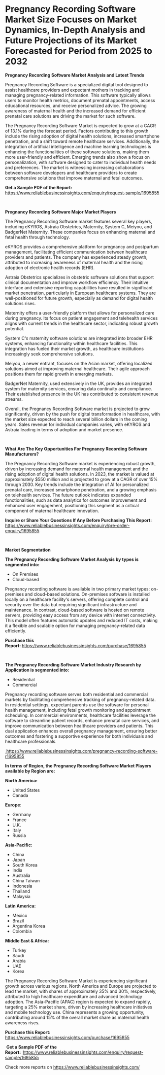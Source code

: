 <p><h1>Pregnancy Recording Software Market Size Focuses on Market Dynamics, In-Depth Analysis and Future Projections of its Market Forecasted for Period from 2025 to 2032</h1></p><p><strong>Pregnancy Recording Software Market Analysis and Latest Trends</strong></p>
<p><p>Pregnancy Recording Software is a specialized digital tool designed to assist healthcare providers and expectant mothers in tracking and managing pregnancy-related information. This software typically allows users to monitor health metrics, document prenatal appointments, access educational resources, and receive personalized advice. The growing awareness of maternal health and the increased demand for efficient prenatal care solutions are driving the market for such software.</p><p>The Pregnancy Recording Software Market is expected to grow at a CAGR of 13.1% during the forecast period. Factors contributing to this growth include the rising adoption of digital health solutions, increased smartphone penetration, and a shift toward remote healthcare services. Additionally, the integration of artificial intelligence and machine learning technologies is enhancing the functionalities of these software solutions, making them more user-friendly and efficient. Emerging trends also show a focus on personalization, with software designed to cater to individual health needs and preferences. The market is witnessing increasing collaborations between software developers and healthcare providers to create comprehensive solutions that improve maternal and fetal outcomes.</p></p>
<p><strong>Get a Sample PDF of the Report:&nbsp;</strong> <a href="https://www.reliablebusinessinsights.com/enquiry/request-sample/1695855?utm_campaign=2301&utm_medium=2&utm_source=Github&utm_content=ia&utm_term=27032025&utm_id=pregnancy-recording-software">https://www.reliablebusinessinsights.com/enquiry/request-sample/1695855</a></p>
<p>&nbsp;</p>
<p><strong>Pregnancy Recording Software Major Market Players</strong></p>
<p><p>The Pregnancy Recording Software market features several key players, including eKYROS, Astraia Obstetrics, Maternity, System C, Meiyou, and BadgerNet Maternity. These companies focus on enhancing maternal and fetal health through technology.</p><p>eKYROS provides a comprehensive platform for pregnancy and postpartum management, facilitating efficient communication between healthcare providers and patients. The company has experienced steady growth, attributed to increasing awareness of maternal health and the rising adoption of electronic health records (EHR).</p><p>Astraia Obstetrics specializes in obstetric software solutions that support clinical documentation and improve workflow efficiency. Their intuitive interface and extensive reporting capabilities have resulted in significant market penetration, particularly in European healthcare systems. They are well-positioned for future growth, especially as demand for digital health solutions rises.</p><p>Maternity offers a user-friendly platform that allows for personalized care during pregnancy. Its focus on patient engagement and telehealth services aligns with current trends in the healthcare sector, indicating robust growth potential. </p><p>System C's maternity software solutions are integrated into broader EHR systems, enhancing functionality within healthcare facilities. This integration has fueled their market growth, as healthcare institutions increasingly seek comprehensive solutions.</p><p>Meiyou, a newer entrant, focuses on the Asian market, offering localized solutions aimed at improving maternal healthcare. Their agile approach positions them for rapid growth in emerging markets.</p><p>BadgerNet Maternity, used extensively in the UK, provides an integrated system for maternity services, ensuring data continuity and compliance. Their established presence in the UK has contributed to consistent revenue streams.</p><p>Overall, the Pregnancy Recording Software market is projected to grow significantly, driven by the push for digital transformation in healthcare, with the market size expected to reach several billion dollars in the coming years. Sales revenue for individual companies varies, with eKYROS and Astraia leading in terms of adoption and market presence.</p></p>
<p>&nbsp;</p>
<p><strong>What Are The Key Opportunities For Pregnancy Recording Software Manufacturers?</strong></p>
<p><p>The Pregnancy Recording Software market is experiencing robust growth, driven by increasing demand for maternal health management and the rising adoption of digital health solutions. In 2023, the market is valued at approximately $550 million and is projected to grow at a CAGR of over 15% through 2030. Key trends include the integration of AI for personalized prenatal care, increased smartphone penetration, and a growing emphasis on telehealth services. The future outlook indicates expanded functionalities, such as data analytics for outcomes improvement and enhanced user engagement, positioning this segment as a critical component of maternal healthcare innovation.</p></p>
<p><strong>Inquire or Share Your Questions If Any Before Purchasing This Report:</strong> <a href="https://www.reliablebusinessinsights.com/enquiry/pre-order-enquiry/1695855?utm_campaign=2301&utm_medium=2&utm_source=Github&utm_content=ia&utm_term=27032025&utm_id=pregnancy-recording-software">https://www.reliablebusinessinsights.com/enquiry/pre-order-enquiry/1695855</a></p>
<p>&nbsp;</p>
<p><strong>Market Segmentation</strong></p>
<p><strong>The Pregnancy Recording Software Market Analysis by types is segmented into:</strong></p>
<p><ul><li>On Premises</li><li>Cloud-based</li></ul></p>
<p><p>Pregnancy recording software is available in two primary market types: on-premises and cloud-based solutions. On-premises software is installed locally on a healthcare facility's servers, offering complete control and security over the data but requiring significant infrastructure and maintenance. In contrast, cloud-based software is hosted on remote servers, providing easy access from any device with internet connectivity. This model often features automatic updates and reduced IT costs, making it a flexible and scalable option for managing pregnancy-related data efficiently.</p></p>
<p><strong>Purchase this Report:&nbsp;</strong><a href="https://www.reliablebusinessinsights.com/purchase/1695855?utm_campaign=2301&utm_medium=2&utm_source=Github&utm_content=ia&utm_term=27032025&utm_id=pregnancy-recording-software">https://www.reliablebusinessinsights.com/purchase/1695855</a></p>
<p>&nbsp;</p>
<p><strong>The Pregnancy Recording Software Market Industry Research by Application is segmented into:</strong></p>
<p><ul><li>Residential</li><li>Commercial</li></ul></p>
<p><p>Pregnancy recording software serves both residential and commercial markets by facilitating comprehensive tracking of pregnancy-related data. In residential settings, expectant parents use the software for personal health management, including fetal growth monitoring and appointment scheduling. In commercial environments, healthcare facilities leverage the software to streamline patient records, enhance prenatal care services, and improve communication between healthcare providers and patients. This dual application enhances overall pregnancy management, ensuring better outcomes and fostering a supportive experience for both individuals and healthcare professionals.</p></p>
<p><a href="https://www.reliablebusinessinsights.com/pregnancy-recording-software-r1695855?utm_campaign=2301&utm_medium=2&utm_source=Github&utm_content=ia&utm_term=27032025&utm_id=pregnancy-recording-software">&nbsp;https://www.reliablebusinessinsights.com/pregnancy-recording-software-r1695855</a></p>
<p><strong>In terms of Region, the Pregnancy Recording Software Market Players available by Region are:</strong></p>
<p>
    <p> <strong> North America: </strong>
        <ul>
            <li>United States</li>
            <li>Canada</li>
        </ul>
        </p> 
    <p> <strong> Europe: </strong>
        <ul>
            <li>Germany</li>
            <li>France</li>
            <li>U.K.</li>
            <li>Italy</li>
            <li>Russia</li>
        </ul>
        </p> 
    <p> <strong> Asia-Pacific: </strong>
        <ul>
            <li>China</li>
            <li>Japan</li>
            <li>South Korea</li>
            <li>India</li>
            <li>Australia</li>
            <li>China Taiwan</li>
            <li>Indonesia</li>
            <li>Thailand</li>
            <li>Malaysia</li>
        </ul>
        </p> 
    <p> <strong> Latin America: </strong>
        <ul>
            <li>Mexico</li>
            <li>Brazil</li>
            <li>Argentina Korea</li>
            <li>Colombia</li>
        </ul>
        </p> 
    <p> <strong> Middle East & Africa: </strong>
        <ul>
            <li>Turkey</li>
            <li>Saudi</li>
            <li>Arabia</li>
            <li>UAE</li>
            <li>Korea</li>
        </ul>
    </p>
    </p>
<p><p>The Pregnancy Recording Software Market is experiencing significant growth across various regions. North America and Europe are projected to lead the market, with shares of approximately 35% and 30%, respectively, attributed to high healthcare expenditure and advanced technology adoption. The Asia-Pacific (APAC) region is expected to expand rapidly, targeting a 25% market share, driven by increasing healthcare initiatives and mobile technology use. China represents a growing opportunity, contributing around 15% of the overall market share as maternal health awareness rises.</p></p>
<p><strong>Purchase this Report: </strong><a href="https://www.reliablebusinessinsights.com/purchase/1695855?utm_campaign=2301&utm_medium=2&utm_source=Github&utm_content=ia&utm_term=27032025&utm_id=pregnancy-recording-software">https://www.reliablebusinessinsights.com/purchase/1695855</a></p>
<p>&nbsp;<strong>Get a Sample PDF of the Report:&nbsp;&nbsp;</strong><a href="https://www.reliablebusinessinsights.com/enquiry/request-sample/1695855?utm_campaign=2301&utm_medium=2&utm_source=Github&utm_content=ia&utm_term=27032025&utm_id=pregnancy-recording-software">https://www.reliablebusinessinsights.com/enquiry/request-sample/1695855</a></p>
<p><strong></strong></p>
<p>Check more reports on <a href="https://www.reliablebusinessinsights.com/?utm_campaign=2301&utm_medium=2&utm_source=Github&utm_content=ia&utm_term=27032025&utm_id=pregnancy-recording-software">https://www.reliablebusinessinsights.com/</a></p>